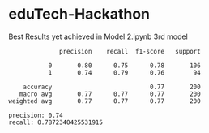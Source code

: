 # eduTech-Hackathon
Best Results yet achieved in Model 2.ipynb
3rd model
```
              precision    recall  f1-score   support

           0       0.80      0.75      0.78       106
           1       0.74      0.79      0.76        94

    accuracy                           0.77       200
   macro avg       0.77      0.77      0.77       200
weighted avg       0.77      0.77      0.77       200

precision: 0.74
recall: 0.7872340425531915
```
